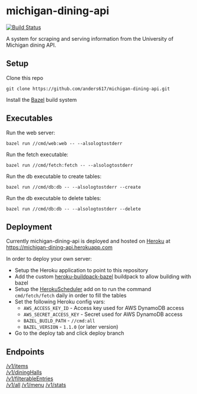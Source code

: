 # michigan-dining-api
[![Build Status](https://travis-ci.com/anders617/michigan-dining-api.svg?token=cMRcZeh9VAjpBXRsmo8P&branch=master)](https://travis-ci.com/anders617/michigan-dining-api)

A system for scraping and serving information from the University of Michigan dining API.

## Setup
Clone this repo
```shell
git clone https://github.com/anders617/michigan-dining-api.git
```

Install the [Bazel](https://docs.bazel.build/versions/master/install.html) build system

## Executables

Run the web server:
```shell
bazel run //cmd/web:web -- --alsologtostderr
```

Run the fetch executable:
```shell
bazel run //cmd/fetch:fetch -- --alsologtostderr
```

Run the db executable to create tables:
```shell
bazel run //cmd/db:db -- --alsologtostderr --create
```

Run the db executable to delete tables:
```shell
bazel run //cmd/db:db -- --alsologtostderr --delete
```

## Deployment

Currently michigan-dining-api is deployed and hosted on [Heroku](https://www.heroku.com/home) at https://michigan-dining-api.herokuapp.com

In order to deploy your own server:
* Setup the Heroku application to point to this repository
* Add the custom [heroku-buildpack-bazel](https://github.com/anders617/heroku-buildpack-bazel) buildpack to allow building with bazel
* Setup the [HerokuScheduler](https://devcenter.heroku.com/articles/scheduler) add on to run the command `cmd/fetch/fetch` daily in order to fill the tables
* Set the following Heroku config vars:
    * `AWS_ACCESS_KEY_ID` - Access key used for AWS DynamoDB access
    * `AWS_SECRET_ACCESS_KEY` - Secret used for AWS DynamoDB access
    * `BAZEL_BUILD_PATH` - `//cmd:all`
    * `BAZEL_VERSION` - `1.1.0` (or later version)
* Go to the deploy tab and click deploy branch

## Endpoints
[/v1/items](https://michigan-dining-api.herokuapp.com/v1/items) \
[/v1/diningHalls](https://michigan-dining-api.herokuapp.com/v1/diningHalls) \
[/v1/filterableEntries](https://michigan-dining-api.herokuapp.com/v1/filterableEntries) \
[/v1/all](https://michigan-dining-api.herokuapp.com/v1/all)
[/v1/menu](https://michigan-dining-api.herokuapp.com/v1/menu?d)
[/v1/stats](https://michigan-dining-api.herokuapp.com/v1/stats)

